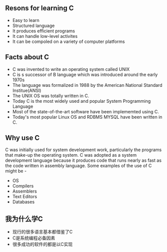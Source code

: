 ## Resons for learning C
+ Easy to learn
+ Structured language
+ It produces efficient programs
+ It can handle low-level activites
+ It can be compoled on a variety of computer platforms

## Facts about C

+ C was invented to write an operating system called UNIX
+ C is s successor of B language which was introduced around the early 1970s
+ The language was formalized in 1988 by the American National Standard Institue(ANSI)
+ The UNIX OS was totally written in C.
+ Today C is the most widely used and popular System Programming Language
+ Most of the state-of-the-art software have been implememted using C.
+ Today's most popular Linux OS and RDBMS MYSQL have been written in C.

 ## Why use C
 C was initially used for system development work, particularly the programs that make-up the operating system.
 C was adopted as a system development language because it produces code that runs nearly as fast as the code written in assembly language. Some examples of the use of C might be -

 + OS
 + Compilers
 + Assemblers
 + Text Editors
 + Databases

 ## 我为什么学C
 + 现行的很多语言基本都借鉴了C
 + C是系统编程必备因素
 + 很多成功的软件的都是以C实现
